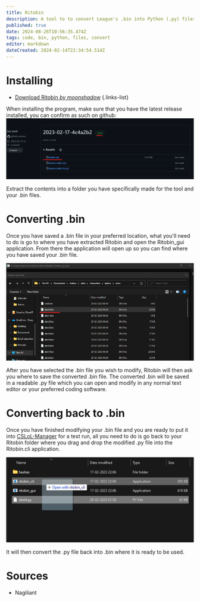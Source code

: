 ```yaml
---
title: Ritobin
description: A tool to to convert League's .bin into Python (.py) files.
published: true
date: 2024-08-26T10:56:35.474Z
tags: code, bin, python, files, convert
editor: markdown
dateCreated: 2024-02-14T22:34:54.514Z
---
```


# Installing

- [Download Ritobin *by moonshadow*](https://github.com/moonshadow565/ritobin/releases)
{.links-list}

When installing the program, make sure that you have the latest release installed, you can confirm as such on github:
![ritogit.webp](/user-pictures/vector/new-post-guide/ritogit.webp)

Extract the contents into a folder you have specifically made for the tool and your .bin files.


# Converting .bin

Once you have saved a .bin file in your preferred location, what you'll need to do is go to where you have extracted Ritobin and open the Ritobin_gui application. 
From there the application will open up so you can find where you have saved your .bin file.

![ritofile.webp](/user-pictures/vector/new-post-guide/ritofile.webp)

After you have selected the .bin file you wish to modify, Ritobin will then ask you where to save the converted .bin file. 
The converted .bin will be saved in a readable .py file which you can open and modify in any normal text editor or your preferred coding software. 

# Converting back to .bin

Once you have finished modifying your .bin file and you are ready to put it into [CSLoL-Manager](/core-guides/tools/cslolmanager) for a test run, all you need to do is go back to your Ritobin folder where you drag and drop the modified .py file into the Ritobin.cli application.

![convert_to__bin.webp](/user-pictures/vector/new-post-guide/convert_to__bin.webp)

It will then convert the .py file back into .bin where it is ready to be used.

# Sources

- Nagiliant